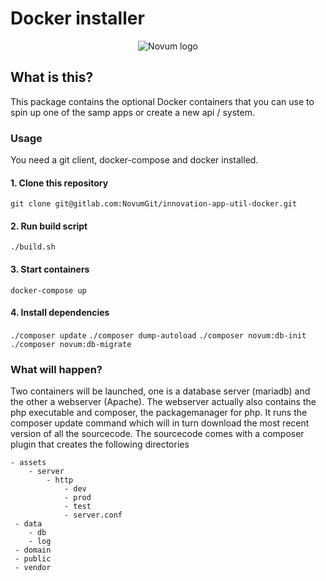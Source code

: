 # Docker installer
<p align="center"><img src="https://gitlab.com/NovumGit/innovation-app-core/-/raw/master/assets/novum.png"  alt="Novum logo"/></p>

## What is this?

This package contains the optional Docker containers that you can use to spin up one  of the samp apps or create a new
api / system.

### Usage
You need a git client, docker-compose and docker installed. 

#### 1. Clone this repository
```git clone git@gitlab.com:NovumGit/innovation-app-util-docker.git```

#### 2. Run build script
```./build.sh```

#### 3. Start containers
```docker-compose up```

#### 4. Install dependencies
```./composer update```
```./composer dump-autoload```
```./composer novum:db-init```
```./composer novum:db-migrate```

### What will happen?
Two containers will be launched, one is a database server (mariadb) and the other a webserver (Apache). The webserver
actually also contains the php executable and composer, the packagemanager for php. It runs the composer update command
which will in turn download the most recent version of all the sourcecode. The sourcecode comes with a composer plugin
that creates the following directories
```
- assets
    - server 
        - http
            - dev
            - prod
            - test
            - server.conf
 - data
    - db
    - log
 - domain
 - public
 - vendor
 ```
     
     
            
        
    
